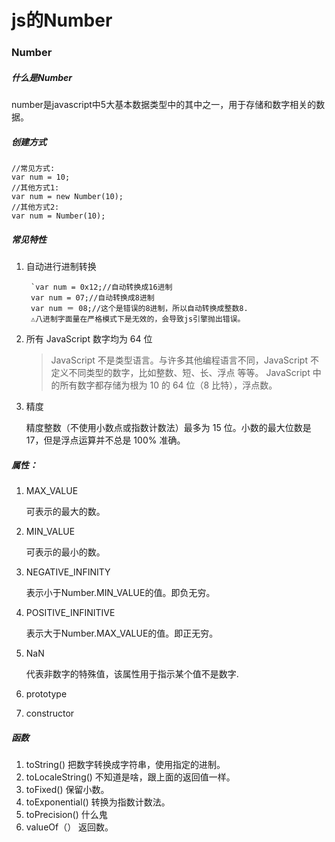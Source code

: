 # js的Number

### Number
##### 什么是Number

number是javascript中5大基本数据类型中的其中之一，用于存储和数字相关的数据。

##### 创建方式
    
    //常见方式:
    var num = 10;
    //其他方式1:
    var num = new Number(10);  
    //其他方式2:
    var num = Number(10);

##### 常见特性
1. 自动进行进制转换

        `var num = 0x12;//自动转换成16进制      
        var num = 07;//自动转换成8进制
        var num ＝ 08;//这个是错误的8进制，所以自动转换成整数8.
        ⚠️八进制字面量在严格模式下是无效的，会导致js引擎抛出错误。
2. 所有 JavaScript 数字均为 64 位

    > JavaScript                 不是类型语言。与许多其他编程语言不同，JavaScript     不定义不同类型的数字，比如整数、短、长、浮点    等等。
    JavaScript 中的所有数字都存储为根为 10 的 64     位（8 比特），浮点数。
        
3. 精度

    精度整数（不使用小数点或指数计数法）最多为 15     位。小数的最大位数是 17，但是浮点运算并不总是     100% 准确。
    
##### 属性：

1. MAX_VALUE
    
    可表示的最大的数。
2. MIN_VALUE

    可表示的最小的数。
3. NEGATIVE_INFINITY

    表示小于Number.MIN_VALUE的值。即负无穷。
4. POSITIVE_INFINITIVE

    表示大于Number.MAX_VALUE的值。即正无穷。
5. NaN
    
    代表非数字的特殊值，该属性用于指示某个值不是数字.
6. prototype
7. constructor
        

##### 函数

1. toString()
    把数字转换成字符串，使用指定的进制。
2. toLocaleString()
    不知道是啥，跟上面的返回值一样。
3. toFixed()
    保留小数。
4. toExponential()
    转换为指数计数法。
5. toPrecision()
    什么鬼
6. valueOf（）
    返回数。